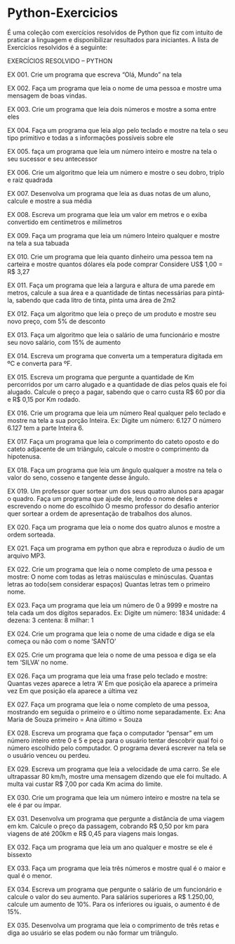 # Python-Exercicios
É uma coleção com exercícios resolvidos de Python que fiz com intuito de praticar a linguagem e disponibilizar resultados para iniciantes.
 A lista de Exercícios resolvidos é a seguinte:
 
 EXERCÍCIOS RESOLVIDO – PYTHON

EX 001. Crie um programa que escreva “Olá, Mundo” na tela

EX 002. Faça um programa que leia o nome de uma pessoa e mostre uma mensagem de boas vindas.

EX 003. Crie um programa que leia dois números e mostre a soma entre eles

EX 004. Faça um programa que leia algo pelo teclado e mostre na tela o seu tipo primitivo e todas a s informações possíveis sobre ele

EX 005. faça um programa que leia um número inteiro e mostre na tela o seu sucessor e seu antecessor

EX 006. Crie um algoritmo que leia um número e mostre o seu dobro, triplo e raiz quadrada

EX 007. Desenvolva um programa que leia as duas notas de um aluno, calcule e mostre a sua média

EX 008. Escreva um programa que leia um valor em metros e o exiba convertido em centímetros e milímetros

EX 009. Faça um programa que leia um número Inteiro qualquer e mostre na tela a sua tabuada

EX 010. Crie um programa que leia quanto dinheiro uma pessoa tem na carteira e mostre quantos dólares ela pode comprar Considere US$ 1,00 = R$ 3,27

EX 011. Faça um programa que leia a largura e altura de uma parede em metros, calcule a sua área e a quantidade de tintas necessárias para pintá­la, sabendo que cada litro de tinta, pinta uma área de 2m2

EX 012. Faça um algoritmo que leia o preço de um produto e mostre seu novo preço, com 5% de desconto

EX 013. Faça um algoritmo que leia o salário de uma funcionário e mostre seu novo salário, com 15% de aumento

EX 014. Escreva um programa que converta um a temperatura digitada em ºC e converta para ºF.

EX 015. Escreva um programa que pergunte a quantidade de Km percorridos por um carro alugado e a quantidade de dias pelos quais ele foi alugado. Calcule o preço a pagar, sabendo que o carro custa R$ 60 por dia e R$ 0,15 por Km rodado.

EX 016. Crie um programa que leia um número Real qualquer pelo teclado e mostre na tela a sua porção Inteira. Ex: Digite um número: 6.127 O número 6.127 tem a parte Inteira 6.

EX 017. Faça um programa que leia o comprimento do cateto oposto e do cateto adjacente de um triângulo, calcule o mostre o comprimento da hipotenusa.

EX 018. Faça um programa que leia um ângulo qualquer a mostre na tela o valor do seno, cosseno e tangente desse ângulo.

EX 019. Um professor quer sortear um dos seus quatro alunos para apagar o quadro. Faça um programa que ajude ele, lendo o nome deles e escrevendo o nome do escolhido O mesmo professor do desafio anterior quer sortear a ordem de apresentação de trabalhos dos alunos.

EX 020. Faça um programa que leia o nome dos quatro alunos e mostre a ordem sorteada.

EX 021. Faça um programa em python que abra e reproduza o áudio de um arquivo MP3.

EX 022. Crie um programa que leia o nome completo de uma pessoa e mostre: O nome com todas as letras maiúsculas e minúsculas. Quantas letras ao todo(sem considerar espaços) Quantas letras tem o primeiro nome.

EX 023. Faça um programa que leia um número de 0 a 9999 e mostre na tela cada um dos dígitos separados. Ex: Digite um número: 1834 unidade: 4 dezena: 3 centena: 8 milhar: 1

EX 024. Crie um programa que leia o nome de uma cidade e diga se ela começa ou não com o nome ‘SANTO’

EX 025. Crie um programa que leia o nome de uma pessoa e diga se ela tem ‘SILVA’ no nome.

EX 026. Faça um programa que leia uma frase pelo teclado e mostre: Quantas vezes aparece a letra ‘A’ Em que posição ela aparece a primeira vez Em que posição ela aparece a última vez

EX 027. Faça um programa que leia o nome completo de uma pessoa, mostrando em seguida o primeiro e o último nome separadamente. Ex: Ana Maria de Souza primeiro = Ana último = Souza

EX 028. Escreva um programa que faça o computador “pensar” em um número inteiro entre 0 e 5 e peça para o usuário tentar descobrir qual foi o número escolhido pelo computador. O programa deverá escrever na tela se o usuário venceu ou perdeu.

EX 029. Escreva um programa que leia a velocidade de uma carro. Se ele ultrapassar 80 km/h, mostre uma mensagem dizendo que ele foi multado. A multa vai custar R$ 7,00 por cada Km acima do limite.

EX 030. Crie um programa que leia um número inteiro e mostre na tela se ele é par ou ímpar.

EX 031. Desenvolva um programa que pergunte a distância de uma viagem em km. Calcule o preço da passagem, cobrando R$ 0,50 por km para viagens de até 200km e R$ 0,45 para viagens mais longas.

EX 032. Faça um programa que leia um ano qualquer e mostre se ele é bissexto

EX 033. Faça um programa que leia três números e mostre qual é o maior e qual é o menor.

EX 034. Escreva um programa que pergunte o salário de um funcionário e calcule o valor do seu aumento. Para salários superiores a R$ 1.250,00, calcule um aumento de 10%. Para os inferiores ou iguais, o aumento é de 15%.

EX 035. Desenvolva um programa que leia o comprimento de três retas e diga ao usuário se elas podem ou não formar um triângulo.
